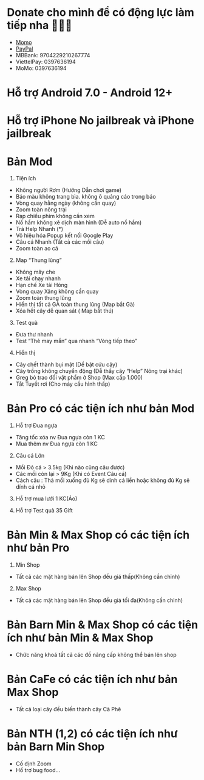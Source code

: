 # Donate cho mình để có động lực làm tiếp nha 🥰🥰🥰
 + [Momo](https://is.gd/MoMo1)
 + [PayPal](https://is.gd/PayPal94)
 + MBBank: 9704229210267774
 + ViettelPay: 0397636194
 + MoMo: 0397636194

# Hỗ trợ Android 7.0 - Android 12+
# Hỗ trợ iPhone No jailbreak và iPhone jailbreak
# Bản Mod
1. Tiện ích
- Không người Rơm (Hướng Dẫn chơi game)
- Báo màu không trang bìa. không ô quảng cáo trong báo
- Vòng quay hằng ngày (không cần quay)
- Zoom toàn nông trại
- Rạp chiếu phim không cần xem
- Nổ hầm không xê dịch màn hình (Dễ auto nổ hầm)
- Trả Help Nhanh (*)
- Vô hiệu hóa Popup kết nối Google Play
- Câu cá Nhanh (Tất cả các mồi câu)
- Zoom toàn ao cá

2. Map “Thung lũng”
- Không mây che
- Xe tải chạy nhanh
- Hạn chế Xe tải Hỏng
- Vòng quay Xăng không cần quay
- Zoom toàn thung lũng
- Hiển thị tất cả GÀ toàn thung lũng (Map bắt Gà)
- Xóa hết cây dễ quan sát ( Map bắt thú)

3. Test quà
- Đưa thư nhanh
- Test “Thẻ may mắn” qua nhanh “Vòng tiếp theo”

4. Hiển thị
- Cây chết thành bụi mật (Dể bật cứu cây)
- Cây trồng không chuyển động (Dễ thấy cây “Help” Nông trại khác)
- Greg bỏ trao đổi vật phẩm ở Shop (Max cấp 1.000)
- Tắt Tuyết rơi (Cho máy cấu hình thấp)

# Bản Pro có các tiện ích như bản Mod
1. Hỗ trợ Đua ngựa
- Tăng tốc xóa nv Đua ngựa còn 1 KC
- Mua thêm nv Đua ngựa còn 1 KC

2. Câu cá Lớn
- Mồi Đỏ cá > 3.5kg (Khi nào cũng câu được)
- Các mồi còn lại > 9Kg (Khi có Event Câu cá)
- Cách câu : Thả mồi xuống đủ Kg sẽ dính cá liền hoặc không đủ Kg sẽ dính cá nhỏ

3. Hỗ trợ mua lưới 1 KC(Ảo)

4. Hỗ trợ Test quà 35 Gift

# Bản Min & Max Shop có các tiện ích như bản Pro
1. Min Shop
- Tất cả các mặt hàng bán lên Shop đều giá thấp(Không cần chỉnh)

2. Max Shop
- Tất cả các mặt hàng bán lên Shop đều giá tối đa(Không cần chỉnh)

# Bản Barn Min & Max Shop có các tiện ích như bản Min & Max Shop
- Chức năng khoá tất cả các đồ nâng cấp không thể bán lên shop

# Bản CaFe có các tiện ích như bản Max Shop
- Tất cả loại cây đều biến thành cây Cà Phê

# Bản NTH (1,2) có các tiện ích như bản Barn Min Shop
- Cố định Zoom
- Hổ trợ bug food...
